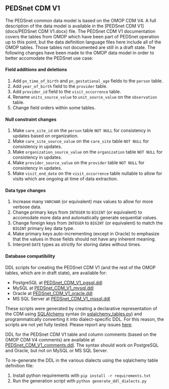 ## PEDSnet CDM V1

The PEDSnet common data model is based on the OMOP CDM V4. A full description of the data model is available in the [PEDSnet CDM V1](docs/PEDSnet CDM V1.docx) file. The PEDSnet CDM V1 documentation covers the tables from OMOP which have been part of PEDSnet operation up to this point, but the data definition language files here include all of the OMOP tables. Those tables not documented are still in a draft state. The following changes have been made to the OMOP data model in order to better accomodate the PEDSnet use case:

#### Field additions and deletions

1. Add `pn_time_of_birth` and `pn_gestational_age` fields to the `person` table.
2. Add `year_of_birth` field to the `provider` table.
4. Add `provider_id` field to the `visit_occurrence` table.
5. Rename `units_source_value` to `unit_source_value` on the `observation` table.
6. Change field orders within some tables.

#### Null constraint changes

1. Make `care_site_id` on the `person` table `NOT NULL` for consistency in updates based on organization.
2. Make `care_site_source_value` on the `care_site` table `NOT NULL` for consistency in updates.
3. Make `organization_source_value` on the `organization` table `NOT NULL` for consistency in updates.
4. Make `provider_source_value` on the `provider` table `NOT NULL` for consistency in updates.
5. Make `visit_end_date` on the `visit_occurrence` table nullable to allow for visits which are ongoing at time of data extraction.

#### Data type changes

1. Increase many `VARCHAR` (or equivalent) max values to allow for more verbose data.
2. Change primary keys from `INTEGER` to `BIGINT` (or equivalent) to accomodate more data and automatically generate sequential values.
3. Change foreign keys from `INTEGER` to `BIGINT` (or equivalent) to match the `BIGINT` primary key data type.
4. Make primary keys auto-incrementing (except in Oracle) to emphasize that the values in those fields should not have any inherent meaning.
5. Interpret `DATE` types as strictly for storing dates without times.

#### Database compatibility

DDL scripts for creating the PEDSnet CDM V1 (and the rest of the OMOP tables, which are in draft state), are available for:

- PostgreSQL at [PEDSnet_CDM_V1_pgsql.ddl](PEDSnet_CDM_V1_pgsql.ddl)
- MySQL at [PEDSnet_CDM_V1_mysql.ddl](PEDSnet_CDM_V1_mysql.ddl)
- Oracle at [PEDSnet_CDM_V1_oracle.ddl](PEDSnet_CDM_V1_oracle.ddl)
- MS SQL Server at [PEDSnet_CDM_V1_mssql.ddl](PEDSnet_CDM_V1_mssql.ddl)

These scripts were generated by creating a declarative representation of the CDM using [SQLAlchemy](http://www.sqlalchemy.org/) syntax (in [sqlalchemy_tables.py](sqlalchemy_tables.py)) and programmatically converting it into dialect-specific DDL. For this reason, the scripts are not yet fully tested. Please report any issues [here](https://github.com/PEDSnet/Data_Models/issues).

DDL for the PEDSnet CDM V1 table and column comments (based on the OMOP CDM V4 comments) are available at [PEDSnet_CDM_V1_comments.ddl](PEDSnet_CDM_V1_comments.ddl). The syntax should work on PostgreSQL and Oracle, but not on MySQL or MS SQL Server.

To re-generate the DDL in the various dialects using the sqlalchemy table definition file:

1. Install python requirements with `pip install -r requirements.txt`
2. Run the generation script with `python generate_ddl_dialects.py`
